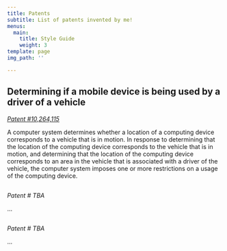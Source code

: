 ```yaml
---
title: Patents
subtitle: List of patents invented by me!
menus:
  main:
    title: Style Guide
    weight: 3
template: page
img_path: ''

---
```


## Determining if a mobile device is being used by a driver of a vehicle

[_Patent #10,264,115_](http://patft.uspto.gov/netacgi/nph-Parser?Sect1=PTO1&Sect2=HITOFF&d=PALL&p=1&u=%2Fnetahtml%2FPTO%2Fsrchnum.htm&r=1&f=G&l=50&s1=10,264,115.PN.&OS=PN/10,264,115&RS=PN/10,264,115)

A computer system determines whether a location of a computing device corresponds to a vehicle that is in motion. In response to determining that the location of the computing device corresponds to the vehicle that is in motion, and determining that the location of the computing device corresponds to an area in the vehicle that is associated with a driver of the vehicle, the computer system imposes one or more restrictions on a usage of the computing device.

## <Private>

_Patent # TBA_

...

## <Private>

_Patent # TBA_

...